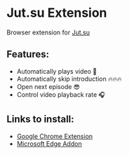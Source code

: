 # Jut.su Extension 
Browser extension for [Jut.su](https://jut.su/)

## Features:
* Automatically plays video 💪
* Automatically skip introduction 🔥🔥🔥
* Open next episode 😎
* Control video playback rate 🎧

## Links to install:
* [Google Chrome Extension](https://chrome.google.com/webstore/detail/jutsu-extension/kcofalbbgkjelaocgeoigacggnbjiecg)
* [Microsoft Edge Addon](https://microsoftedge.microsoft.com/addons/detail/jutsu-extension/bhfpkiaejlaggmbbmbilnfecbbhjlgmp)
